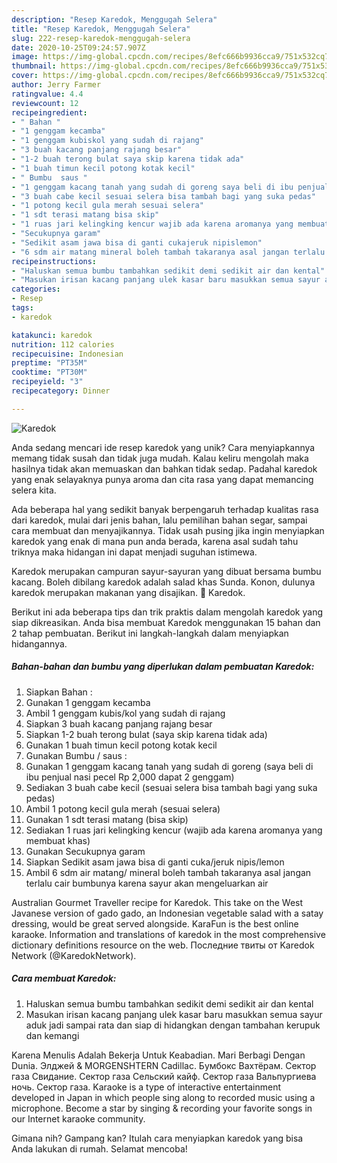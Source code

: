 ```yaml
---
description: "Resep Karedok, Menggugah Selera"
title: "Resep Karedok, Menggugah Selera"
slug: 222-resep-karedok-menggugah-selera
date: 2020-10-25T09:24:57.907Z
image: https://img-global.cpcdn.com/recipes/8efc666b9936cca9/751x532cq70/karedok-foto-resep-utama.jpg
thumbnail: https://img-global.cpcdn.com/recipes/8efc666b9936cca9/751x532cq70/karedok-foto-resep-utama.jpg
cover: https://img-global.cpcdn.com/recipes/8efc666b9936cca9/751x532cq70/karedok-foto-resep-utama.jpg
author: Jerry Farmer
ratingvalue: 4.4
reviewcount: 12
recipeingredient:
- " Bahan "
- "1 genggam kecamba"
- "1 genggam kubiskol yang sudah di rajang"
- "3 buah kacang panjang rajang besar"
- "1-2 buah terong bulat saya skip karena tidak ada"
- "1 buah timun kecil potong kotak kecil"
- " Bumbu  saus "
- "1 genggam kacang tanah yang sudah di goreng saya beli di ibu penjual nasi pecel Rp 2000 dapat 2 genggam"
- "3 buah cabe kecil sesuai selera bisa tambah bagi yang suka pedas"
- "1 potong kecil gula merah sesuai selera"
- "1 sdt terasi matang bisa skip"
- "1 ruas jari kelingking kencur wajib ada karena aromanya yang membuat khas"
- "Secukupnya garam"
- "Sedikit asam jawa bisa di ganti cukajeruk nipislemon"
- "6 sdm air matang mineral boleh tambah takaranya asal jangan terlalu cair bumbunya karena sayur akan mengeluarkan air"
recipeinstructions:
- "Haluskan semua bumbu tambahkan sedikit demi sedikit air dan kental"
- "Masukan irisan kacang panjang ulek kasar baru masukkan semua sayur aduk jadi sampai rata dan siap di hidangkan dengan tambahan kerupuk dan kemangi"
categories:
- Resep
tags:
- karedok

katakunci: karedok 
nutrition: 112 calories
recipecuisine: Indonesian
preptime: "PT35M"
cooktime: "PT30M"
recipeyield: "3"
recipecategory: Dinner

---
```



![Karedok](https://img-global.cpcdn.com/recipes/8efc666b9936cca9/751x532cq70/karedok-foto-resep-utama.jpg)

Anda sedang mencari ide resep karedok yang unik? Cara menyiapkannya memang tidak susah dan tidak juga mudah. Kalau keliru mengolah maka hasilnya tidak akan memuaskan dan bahkan tidak sedap. Padahal karedok yang enak selayaknya punya aroma dan cita rasa yang dapat memancing selera kita.

Ada beberapa hal yang sedikit banyak berpengaruh terhadap kualitas rasa dari karedok, mulai dari jenis bahan, lalu pemilihan bahan segar, sampai cara membuat dan menyajikannya. Tidak usah pusing jika ingin menyiapkan karedok yang enak di mana pun anda berada, karena asal sudah tahu triknya maka hidangan ini dapat menjadi suguhan istimewa.

Karedok merupakan campuran sayur-sayuran yang dibuat bersama bumbu kacang. Boleh dibilang karedok adalah salad khas Sunda. Konon, dulunya karedok merupakan makanan yang disajikan. 🎦 Karedok.


Berikut ini ada beberapa tips dan trik praktis dalam mengolah karedok yang siap dikreasikan. Anda bisa membuat Karedok menggunakan 15 bahan dan 2 tahap pembuatan. Berikut ini langkah-langkah dalam menyiapkan hidangannya.

<!--inarticleads1-->

##### Bahan-bahan dan bumbu yang diperlukan dalam pembuatan Karedok:

1. Siapkan  Bahan :
1. Gunakan 1 genggam kecamba
1. Ambil 1 genggam kubis/kol yang sudah di rajang
1. Siapkan 3 buah kacang panjang rajang besar
1. Siapkan 1-2 buah terong bulat (saya skip karena tidak ada)
1. Gunakan 1 buah timun kecil potong kotak kecil
1. Gunakan  Bumbu / saus :
1. Gunakan 1 genggam kacang tanah yang sudah di goreng (saya beli di ibu penjual nasi pecel Rp 2,000 dapat 2 genggam)
1. Sediakan 3 buah cabe kecil (sesuai selera bisa tambah bagi yang suka pedas)
1. Ambil 1 potong kecil gula merah (sesuai selera)
1. Gunakan 1 sdt terasi matang (bisa skip)
1. Sediakan 1 ruas jari kelingking kencur (wajib ada karena aromanya yang membuat khas)
1. Gunakan Secukupnya garam
1. Siapkan Sedikit asam jawa bisa di ganti cuka/jeruk nipis/lemon
1. Ambil 6 sdm air matang/ mineral boleh tambah takaranya asal jangan terlalu cair bumbunya karena sayur akan mengeluarkan air


Australian Gourmet Traveller recipe for Karedok. This take on the West Javanese version of gado gado, an Indonesian vegetable salad with a satay dressing, would be great served alongside. KaraFun is the best online karaoke. Information and translations of karedok in the most comprehensive dictionary definitions resource on the web. Последние твиты от Karedok Network (@KaredokNetwork). 

<!--inarticleads2-->

##### Cara membuat Karedok:

1. Haluskan semua bumbu tambahkan sedikit demi sedikit air dan kental
1. Masukan irisan kacang panjang ulek kasar baru masukkan semua sayur aduk jadi sampai rata dan siap di hidangkan dengan tambahan kerupuk dan kemangi


Karena Menulis Adalah Bekerja Untuk Keabadian. Mari Berbagi Dengan Dunia. Элджей &amp; MORGENSHTERN Cadillac. Бумбокс Вахтёрам. Сектор газа Свидание. Сектор газа Сельский кайф. Сектор газа Вальпургиева ночь. Сектор газа. Karaoke is a type of interactive entertainment developed in Japan in which people sing along to recorded music using a microphone. Become a star by singing &amp; recording your favorite songs in our Internet karaoke community. 

Gimana nih? Gampang kan? Itulah cara menyiapkan karedok yang bisa Anda lakukan di rumah. Selamat mencoba!
